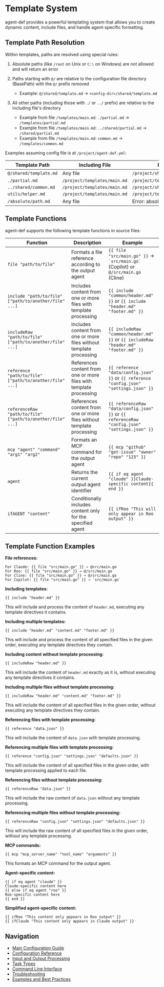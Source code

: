 # Template System

agent-def provides a powerful templating system that allows you to create dynamic content, include files, and handle agent-specific formatting.

## Template Path Resolution

Within templates, paths are resolved using special rules:

1. Absolute paths (like `/root` on Unix or `C:\` on Windows) are not allowed and will return an error

2. Paths starting with `@/` are relative to the configuration file directory (BasePath) with the `@/` prefix removed
   - Example: `@/shared/template.md` → `<config-dir>/shared/template.md`
   
3. All other paths (including those with `./` or `../` prefix) are relative to the including file's directory
   - Example from file `/templates/main.md`: `./partial.md` → `/templates/partial.md`
   - Example from file `/templates/main.md`: `../shared/partial.md` → `/shared/partial.md`
   - Example from file `/templates/main.md`: `common.md` → `/templates/common.md`

Examples assuming config file is at `/project/agent-def.yml`:

| Template Path | Including File | Resolved Path |
|---------------|----------------|---------------|
| `@/shared/template.md` | Any file | `/project/shared/template.md` |
| `./partial.md` | `/project/templates/main.md` | `/project/templates/partial.md` |
| `../shared/common.md` | `/project/templates/main.md` | `/project/shared/common.md` |
| `utils/helper.md` | `/project/templates/main.md` | `/project/templates/utils/helper.md` |
| `/absolute/path.md` | Any file | Error: absolute paths are not allowed |

## Template Functions

agent-def supports the following template functions in source files:

| Function | Description | Example |
|----------|-------------|---------|
| `file "path/to/file"` | Formats a file reference according to the output agent | `{{ file "src/main.go" }}` → `` `src/main.go` `` (Copilot) or `@/src/main.go` (Cline) |
| `include "path/to/file" ["path/to/another/file" ...]` | Includes content from one or more files with template processing | `{{ include "common/header.md" }}` or `{{ include "header.md" "footer.md" }}` |
| `includeRaw "path/to/file" ["path/to/another/file" ...]` | Includes content from one or more files without template processing | `{{ includeRaw "common/header.md" }}` or `{{ includeRaw "header.md" "footer.md" }}` |
| `reference "path/to/file" ["path/to/another/file" ...]` | References content from one or more files with template processing | `{{ reference "data/config.json" }}` or `{{ reference "config.json" "settings.json" }}` |
| `referenceRaw "path/to/file" ["path/to/another/file" ...]` | References content from one or more files without template processing | `{{ referenceRaw "data/config.json" }}` or `{{ referenceRaw "config.json" "settings.json" }}` |
| `mcp "agent" "command" "arg1" "arg2"` | Formats an MCP command for the output agent | `{{ mcp "github" "get-issue" "owner" "repo" "123" }}` |
| `agent` | Returns the current output agent identifier | `{{ if eq agent "claude" }}Claude-specific content{{ end }}` |
| `ifAGENT "content"` | Conditionally includes content only for the specified agent | `{{ ifRoo "This will only appear in Roo output" }}` |

## Template Function Examples

**File references:**
```
For Claude: {{ file "src/main.go" }} → @src/main.go
For Roo: {{ file "src/main.go" }} → @/src/main.go
For Cline: {{ file "src/main.go" }} → @/src/main.go
For Copilot: {{ file "src/main.go" }} → `src/main.go`
```

**Including templates:**
```
{{ include "header.md" }}
```
This will include and process the content of `header.md`, executing any template directives it contains.

**Including multiple templates:**
```
{{ include "header.md" "content.md" "footer.md" }}
```
This will include and process the content of all specified files in the given order, executing any template directives they contain.

**Including content without template processing:**
```
{{ includeRaw "header.md" }}
```
This will include the content of `header.md` exactly as it is, without executing any template directives it contains.

**Including multiple files without template processing:**
```
{{ includeRaw "header.md" "content.md" "footer.md" }}
```
This will include the content of all specified files in the given order, without executing any template directives they contain.

**Referencing files with template processing:**
```
{{ reference "data.json" }}
```
This will include the content of `data.json` with template processing.

**Referencing multiple files with template processing:**
```
{{ reference "config.json" "settings.json" "defaults.json" }}
```
This will include the content of all specified files in the given order, with template processing applied to each file.

**Referencing files without template processing:**
```
{{ referenceRaw "data.json" }}
```
This will include the raw content of `data.json` without any template processing.

**Referencing multiple files without template processing:**
```
{{ referenceRaw "config.json" "settings.json" "defaults.json" }}
```
This will include the raw content of all specified files in the given order, without any template processing.

**MCP commands:**
```
{{ mcp "mcp_server_name" "tool_name" "arguments" }}
```
This formats an MCP command for the output agent.

**Agent-specific content:**
```
{{ if eq agent "claude" }}
Claude-specific content here
{{ else if eq agent "roo" }}
Roo-specific content here
{{ end }}
```

**Simplified agent-specific content:**
```
{{ ifRoo "This content only appears in Roo output" }}
{{ ifClaude "This content only appears in Claude output" }}
```

## Navigation

- [Main Configuration Guide](config.md)
- [Configuration Reference](config-reference.md)
- [Input and Output Processing](input-output.md)
- [Task Types](task-types.md)
- [Command Line Interface](cli.md)
- [Troubleshooting](troubleshooting.md)
- [Examples and Best Practices](examples.md)
